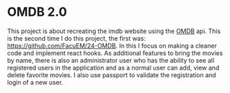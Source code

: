 # OMDB 2.0

This project is about recreating the imdb website using the [OMDB](http://www.omdbapi.com/) api. This is the second time I do this project, the first was: https://github.com/FacuEM/24-OMDB. In this I focus on making a cleaner code and implement react hooks. As additional features to bring the movies by name, there is also an administrator user who has the ability to see all registered users in the application and as a normal user can add, view and delete favorite movies. I also use passport to validate the registration and login of a new user.

